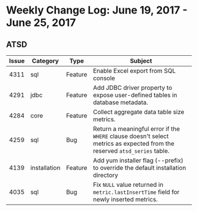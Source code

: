 # Weekly Change Log: June 19, 2017 - June 25, 2017

## ATSD

| Issue| Category    | Type    | Subject              |
|------|-------------|---------|----------------------|
| 4311 | sql | Feature | Enable Excel export from SQL console |
| 4291 | jdbc | Feature | Add JDBC driver property to expose user-defined tables in database metadata. |
| 4284 | core | Feature | Collect aggregate data table size metrics. |
| 4259 | sql | Bug | Return a meaningful error if the `WHERE` clause doesn't select metrics as expected from the reserved `atsd_series` table. |
| 4139 | installation | Feature | Add yum installer flag (--prefix) to override the default installation directory |
| 4035 | sql | Bug | Fix `NULL` value returned in `metric.lastInsertTime` field for newly inserted metrics. |
